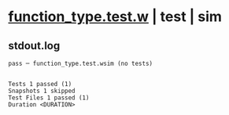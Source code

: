 # [function_type.test.w](../../../../../examples/tests/valid/function_type.test.w) | test | sim

## stdout.log
```log
pass ─ function_type.test.wsim (no tests)
 
 
Tests 1 passed (1)
Snapshots 1 skipped
Test Files 1 passed (1)
Duration <DURATION>
```

